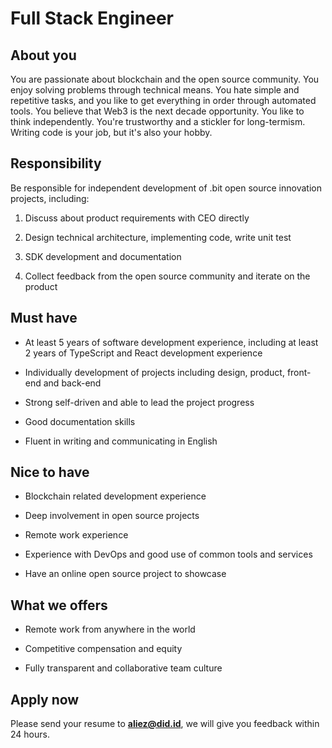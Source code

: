 # Full Stack Engineer

## About you

You are passionate about blockchain and the open source community. You enjoy solving problems through technical means. You hate simple and repetitive tasks, and you like to get everything in order through automated tools. You believe that Web3 is the next decade opportunity. You like to think independently. You're trustworthy and a stickler for long-termism. Writing code is your job, but it's also your hobby.

## Responsibility

Be responsible for independent development of .bit open source innovation projects, including:

1. Discuss about product requirements with CEO directly

2. Design technical architecture, implementing code, write unit test

3. SDK development and documentation

4. Collect feedback from the open source community and iterate on the product

## Must have

- At least 5 years of software development experience, including at least 2 years of TypeScript and React development experience

- Individually development of projects including design, product, front-end and back-end

- Strong self-driven and able to lead the project progress

- Good documentation skills

- Fluent in writing and communicating in English

## Nice to have

- Blockchain related development experience

- Deep involvement in open source projects

- Remote work experience

- Experience with DevOps and good use of common tools and services

- Have an online open source project to showcase

## What we offers

- Remote work from anywhere in the world

- Competitive compensation and equity

- Fully transparent and collaborative team culture

## Apply now

Please send your resume to **aliez@did.id**, we will give you feedback within 24 hours.
